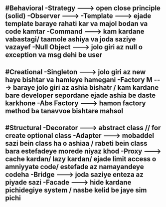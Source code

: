 #Behavioral
-Strategy ---> open close principle (solid)
-Observer --->
-Template ---> ejade template baraye rahati kar va majol bodan va code kamtar
-Command ---> kam kardane vabastagi/ taamole ashiya va joda saziye vazayef
-Null Object ---> jolo giri az null o exception va msg dehi be user
-------------------------------------------------------------
#Creational
-Singleton ---> jolo giri az new haye bishtar va hamleye hamegani
-Factory M ---> baraye jolo giri az ashia bishatr / kam kardane bare developer sepordane ejade ashia be daste karkhone
-Abs Factory ---> hamon factory method ba tanavvoe bishtare mahsol
-------------------------------------------------------------
#Structural
-Decorator ---> abstract class // for create optional class
-Adapter ---> mobaddel sazi bein class ha o ashiaa / rabeti bein class bara estefadeye morede niyaz khod
-Proxy ---> cache kardan/ lazy kardan/ ejade limit access o amniyyate code/ estefade az namayandeye codeha
-Bridge ---> joda saziye enteza az piyade sazi
-Facade ---> hide kardane pichidegiye system / nasbe kelid be jaye sim pichi
-------------------------------------------------------------







